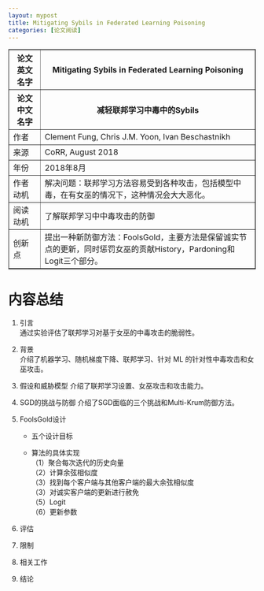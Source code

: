 ```yaml
---
layout: mypost
title: Mitigating Sybils in Federated Learning Poisoning
categories: [论文阅读]
---
```


<table border="1">
    <tr>
        <th>论文英文名字</th>
        <th>Mitigating Sybils in Federated Learning Poisoning</th>
    </tr>
    <tr>
        <th>论文中文名字</th>
        <th>减轻联邦学习中毒中的Sybils</th>
    </tr>
    <tr>
        <td>作者</td>
        <td>Clement Fung, Chris J.M. Yoon, Ivan Beschastnikh</td>
    </tr>
    <tr>
        <td>来源</td>
        <td>CoRR, August 2018</td>
    </tr>
    <tr>
        <td>年份</td>
        <td>2018年8月</td>
    </tr>
    <tr>
        <td>作者动机</td>
        <td>解决问题：联邦学习方法容易受到各种攻击，包括模型中毒，在有女巫的情况下，这种情况会大大恶化。</td>
    </tr>
    <tr>
        <td>阅读动机</td>
        <td>了解联邦学习中中毒攻击的防御</td>
    </tr>
    <tr>
        <td>创新点</td>
        <td>提出一种新防御方法：FoolsGold，主要方法是保留诚实节点的更新，同时惩罚女巫的贡献History，Pardoning和Logit三个部分。</td>
    </tr>
</table>

# 内容总结  

1. 引言  
通过实验评估了联邦学习对基于女巫的中毒攻击的脆弱性。
2. 背景  
介绍了机器学习、随机梯度下降、联邦学习、针对 ML 的针对性中毒攻击和女巫攻击。  
3. 假设和威胁模型
介绍了联邦学习设置、女巫攻击和攻击能力。
4. SGD的挑战与防御
介绍了SGD面临的三个挑战和Multi-Krum防御方法。
5. FoolsGold设计

   - 五个设计目标  

   - 算法的具体实现   
   （1）聚合每次迭代的历史向量  
   （2）计算余弦相似度  
   （3）找到每个客户端与其他客户端的最大余弦相似度  
   （3）对诚实客户端的更新进行赦免  
   （5）Logit  
   （6）更新参数  

6. 评估
7. 限制
8. 相关工作
9.  结论